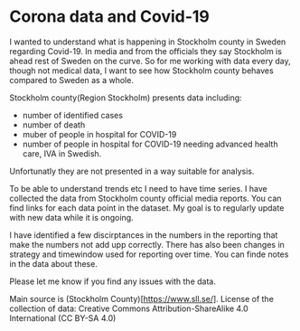 # Corona data and Covid-19

I wanted to understand what is happening in Stockholm county in Sweden regarding Covid-19.
In media and from the officials they say Stockholm is ahead rest of Sweden on the curve.
So for me working with data every day, though not medical data, I want to see
how Stockholm county behaves compared to Sweden as a whole. 

Stockholm county(Region Stockholm) presents data including:
* number of identified cases
* number of death
* muber of people in hospital for COVID-19
* number of people in hospital for COVID-19 needing advanced health care, IVA in Swedish.

Unfortunatly they are not presented in a way suitable for analysis.

To be able to understand trends etc I need to have time series. I have collected the data 
from Stockholm county official media reports. You can find links for each data point in
the dataset. My goal is to regularly update with new data while it is ongoing.

I have identified a few discirptances in the numbers in the reporting that make the numbers
not add upp correctly. There has also been changes in strategy and timewindow used for reporting
over time. You can finde notes in the data about these.

Please let me know if you find any issues with the data.

Main source is (Stockholm County)[https://www.sll.se/].
License of the collection of data: Creative Commons Attribution-ShareAlike 4.0 International (CC BY-SA 4.0)